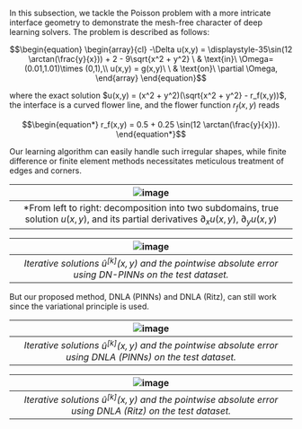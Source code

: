 In this subsection, we tackle the Poisson problem with a more intricate interface geometry to demonstrate the mesh-free character of deep learning solvers. The problem is described as follows:
```math
\begin{equation}
\begin{array}{cl}
-\Delta u(x,y)  = \displaystyle-35\sin(12 \arctan(\frac{y}{x})) + 2 - 9\sqrt{x^2 + y^2}  \ & \text{in}\ \Omega=(0.01,1.01)\times (0,1),\\
u(x,y) = g(x,y)\ \ & \text{on}\ \partial \Omega,
\end{array}
\end{equation}
```
where the exact solution $u(x,y) = (x^2 + y^2)(\sqrt{x^2 + y^2} - r_f(x,y))$, the interface is a curved flower line, and the flower function $r_f(x,y)$ reads
```math
\begin{equation*}
	r_f(x,y) = 0.5 + 0.25 \sin(12 \arctan(\frac{y}{x})).
\end{equation*}
```
Our learning algorithm can easily handle such irregular shapes, while finite difference or finite element methods necessitates meticulous treatment of edges and corners.

|![image](https://github.com/AI4SC-TJU/DDLM/assets/93070782/00192b1b-7616-4d3f-9ed0-273208b6be0f)|
|:--------------------------------------------------------------:|
| *From left to right: decomposition into two subdomains, true solution $`u(x,y)`$, and its partial derivatives $`\partial_x u(x,y)`$, $`\partial_y u(x,y)`$ |



|![image](https://github.com/AI4SC-TJU/DDLM/assets/93070782/b0ca1b81-53b1-4466-b362-f8635b6fcc9b)|
|:--------------------------------------------------------------:|
| *Iterative solutions $`\hat{u}^{[k]}(x,y)`$ and the pointwise absolute error using DN-PINNs on the test dataset.* |


But our proposed method, DNLA (PINNs) and DNLA (Ritz), can still work since the variational principle is used.


|![image](https://github.com/AI4SC-TJU/DDLM/assets/93070782/b39ec93e-618f-40f8-8489-68f1674f2d0f)|
|:--------------------------------------------------------------:|
| *Iterative solutions $`\hat{u}^{[k]}(x,y)`$ and the pointwise absolute error using DNLA (PINNs) on the test dataset.* |

|![image](https://github.com/AI4SC-TJU/DDLM/assets/93070782/fc392c3c-5d65-4320-a786-56b185ced22c)|
|:--------------------------------------------------------------:|
| *Iterative solutions $`\hat{u}^{[k]}(x,y)`$ and the pointwise absolute error using DNLA (Ritz) on the test dataset.* |





